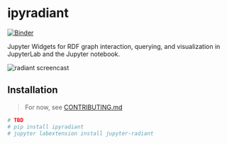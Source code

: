 # ipyradiant

[![Binder][]][binder-link]

Jupyter Widgets for RDF graph interaction, querying, and visualization in JupyterLab and
the Jupyter notebook.

[binder]: https://mybinder.org/badge_logo.svg
[binder-link]:
  https://mybinder.org/v2/gh/zwelz3/ipyradiant/master?urlpath=lab/tree/examples/ipyradiant.ipynb

![radiant screencast](https://user-images.githubusercontent.com/32652349/88299868-db232980-ccd0-11ea-9fc8-f21a1047db81.gif)

## Installation

> For now, see [CONTRIBUTING.md](./CONTRIBUTING.md)

```bash
# TBD
# pip install ipyradiant
# jupyter labextension install jupyter-radiant
```

